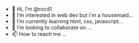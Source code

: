 - 👋 Hi, I’m @rocd1
- 👀 I’m interested in web dev but i'm a housemaid...
- 🌱 I’m currently learning  html, css, javascript...
- 💞️ I’m looking to collaborate on ...
- 📫 How to reach me ...

<!---
rocd1/rocd1 is a ✨ special ✨ repository because its `README.md` (this file) appears on your GitHub profile.
You can click the Preview link to take a look at your changes.
--->
